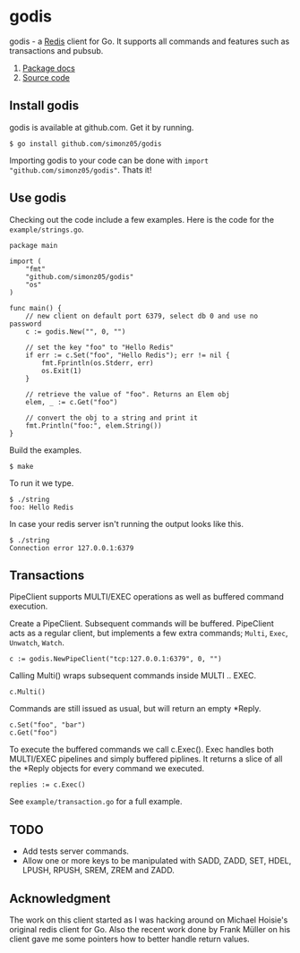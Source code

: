 # godis

godis - a [Redis](http://redis.io) client for Go. It supports all
commands and features such as transactions and pubsub.

1. [Package docs](http://simonklee.org/pkg/godis/)
2. [Source code](https://github.com/simonz05/godis)

## Install godis

godis is available at github.com. Get it by running.

    $ go install github.com/simonz05/godis

Importing godis to your code can be done with `import "github.com/simonz05/godis"`. Thats it!

## Use godis

Checking out the code include a few examples. Here is the code for
the `example/strings.go`.

    package main

    import (
        "fmt"
        "github.com/simonz05/godis"
        "os"
    )

    func main() {
        // new client on default port 6379, select db 0 and use no password
        c := godis.New("", 0, "")

        // set the key "foo" to "Hello Redis"
        if err := c.Set("foo", "Hello Redis"); err != nil {
            fmt.Fprintln(os.Stderr, err)
            os.Exit(1)
        }

        // retrieve the value of "foo". Returns an Elem obj
        elem, _ := c.Get("foo")

        // convert the obj to a string and print it 
        fmt.Println("foo:", elem.String())
    }

Build the examples. 

    $ make 

To run it we type.

    $ ./string
    foo: Hello Redis

In case your redis server isn't running the output looks like this.

    $ ./string 
    Connection error 127.0.0.1:6379

## Transactions

PipeClient supports MULTI/EXEC operations as well as
buffered command execution.

Create a PipeClient. Subsequent commands will be buffered. PipeClient
acts as a regular client, but implements a few extra commands;
`Multi`, `Exec`, `Unwatch`, `Watch`.

    c := godis.NewPipeClient("tcp:127.0.0.1:6379", 0, "")

Calling Multi() wraps subsequent commands inside MULTI .. EXEC.

    c.Multi()

Commands are still issued as usual, but will return an empty *Reply.

    c.Set("foo", "bar")
    c.Get("foo")

To execute the buffered commands we call c.Exec(). Exec handles both
MULTI/EXEC pipelines and simply buffered piplines. It returns a slice
of all the *Reply objects for every command we executed.

    replies := c.Exec()

See `example/transaction.go` for a full example.

## TODO

  * Add tests server commands.
  * Allow one or more keys to be manipulated with SADD, ZADD, SET, HDEL, 
    LPUSH, RPUSH, SREM, ZREM and ZADD.

## Acknowledgment

The work on this client started as I was hacking around on Michael Hoisie's
original redis client for Go. Also the recent work done by Frank Müller on his
client gave me some pointers how to better handle return values. 
